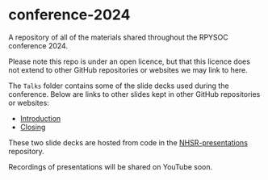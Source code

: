 
# conference-2024

A repository of all of the materials shared throughout the RPYSOC conference 2024.

Please note this repo is under an open licence, but that this licence does not extend to other GitHub repositories or websites we may link to here.

The `Talks` folder contains some of the slide decks used during the conference. Below are links to other slides kept in other GitHub repositories or websites:

- [Introduction](https://presentations.nhsrcommunity.com/20241121-rpysoc/intro-days.html#/section)
- [Closing](https://presentations.nhsrcommunity.com/20241121-rpysoc/closing-days.html#/section)

These two slide decks are hosted from code in the [NHSR-presentations](https://github.com/nhs-r-community/NHSR-presentations) repository.

Recordings of presentations will be shared on YouTube soon.